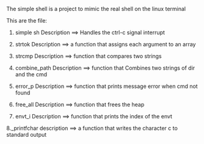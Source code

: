 The simple shell is a project to mimic the real shell on the linux terminal

This are the file:
1. simple sh
Description ==> Handles the ctrl-c signal interrupt

2. strtok
Description ==> a function that assigns each argument to an array

3. strcmp
Description ==> function that compares two strings

4. combine_path
Description ==> function that Combines two strings of dir and the cmd

5. error_p
Description ==> function that prints message error when cmd not found

6. free_all
Description ==> function that frees the heap

7. envt_i
Description ==> function that prints the index of the envt

8._printfchar
description ==> a function that writes the character c to standard output
